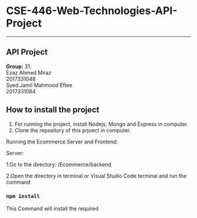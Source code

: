 # CSE-446-Web-Technologies-API-Project
**********************
 API Project
 -----------------
 **Group:** 31.
 <br />
 Ezaz Ahmed Miraz<br />
       2017331048<br />
       Syed Jamil Mahmood Eftee<br />
       2017331084<br />
       
How to install the project
---------------------------
1. For running the project, install Nodejs, Mongo and Express in computer.
2. Clone the repository of this prjoect in computer.

Running the Ecommerce Server and Frontend:

Server:

1.Go to the directory: /Ecommerce/backend

2.Open the directory in terminal or Visual Studio Code terminal and run the command

  ### `npm install`
 
 This Command will install the required 
